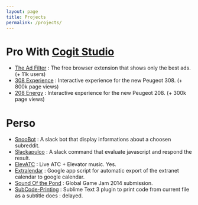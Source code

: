 ```yaml
---
layout: page
title: Projects
permalink: /projects/
---
```


# Pro With [Cogit Studio](http://www.cogitstudio.com/)
* [The Ad Filter](http://theadfilter.com) : The free browser extension that shows only the best ads. (+ 11k users)
* [308 Experience](http://308experience.com) : Interactive experience for the new Peugeot 308. (+ 800k page views)
* [208 Energy](http://www.208energy.com) : Interactive experience for the new Peugeot 208. (+ 300k page views)

# Perso
* [SnooBot](https://github.com/nobe4/SnooBot) : A slack bot that display informations about a choosen subreddit.
* [Slackapulco](https://github.com/nobe4/slackapulco) : A slack command that evaluate javascript and respond the result.
* [ElevATC](https://github.com/nobe4/ElevATC) : Live ATC + Elevator music. Yes.
* [Extralendar](https://github.com/nobe4/extralendar) : Google app script for automatic export of the extranet calendar to google calendar.
* [Sound Of the Pond](https://github.com/Lord-Nazdar/Global-Game-Jam) : Global Game Jam 2014 submission.
* [SubCode-Printing](https://github.com/nobe4/SubCode-Printing) : Sublime Text 3 plugin to print code from current file as a subtitle does : delayed.

